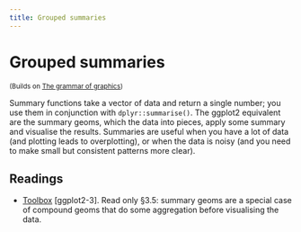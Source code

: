 ```yaml
---
title: Grouped summaries
---
```


<!-- Generated automatically from vis-summaries.yml. Do not edit by hand -->

# Grouped summaries
<small>(Builds on [The grammar of graphics](vis-theory.md))</small>

Summary functions take a vector of data and return a single number; you use them in conjunction with `dplyr::summarise()`. The ggplot2 equivalent are the summary geoms, which the data into pieces, apply some summary and visualise the results.
Summaries are useful when you have a lot of data (and plotting leads to overplotting), or when the data is noisy (and you need to make small but consistent patterns more clear).

## Readings

  * [Toolbox](http://link.springer.com.ezproxy.stanford.edu/chapter/10.1007/978-3-319-24277-4_3) [ggplot2-3].
    Read only §3.5: summary geoms are a special case of compound geoms that do
    some aggregation before visualising the data.



